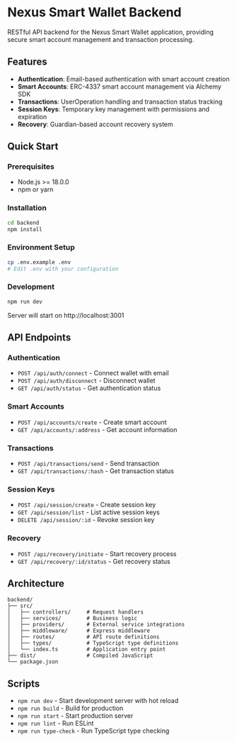 # Nexus Smart Wallet Backend

RESTful API backend for the Nexus Smart Wallet application, providing secure smart account management and transaction
processing.

## Features

- **Authentication**: Email-based authentication with smart account creation
- **Smart Accounts**: ERC-4337 smart account management via Alchemy SDK
- **Transactions**: UserOperation handling and transaction status tracking
- **Session Keys**: Temporary key management with permissions and expiration
- **Recovery**: Guardian-based account recovery system

## Quick Start

### Prerequisites

- Node.js >= 18.0.0
- npm or yarn

### Installation

```bash
cd backend
npm install
```

### Environment Setup

```bash
cp .env.example .env
# Edit .env with your configuration
```

### Development

```bash
npm run dev
```

Server will start on http://localhost:3001

## API Endpoints

### Authentication

- `POST /api/auth/connect` - Connect wallet with email
- `POST /api/auth/disconnect` - Disconnect wallet
- `GET /api/auth/status` - Get authentication status

### Smart Accounts

- `POST /api/accounts/create` - Create smart account
- `GET /api/accounts/:address` - Get account information

### Transactions

- `POST /api/transactions/send` - Send transaction
- `GET /api/transactions/:hash` - Get transaction status

### Session Keys

- `POST /api/session/create` - Create session key
- `GET /api/session/list` - List active session keys
- `DELETE /api/session/:id` - Revoke session key

### Recovery

- `POST /api/recovery/initiate` - Start recovery process
- `GET /api/recovery/:id/status` - Get recovery status

## Architecture

```
backend/
├── src/
│   ├── controllers/     # Request handlers
│   ├── services/        # Business logic
│   ├── providers/       # External service integrations
│   ├── middleware/      # Express middleware
│   ├── routes/          # API route definitions
│   ├── types/           # TypeScript type definitions
│   └── index.ts         # Application entry point
├── dist/                # Compiled JavaScript
└── package.json
```

## Scripts

- `npm run dev` - Start development server with hot reload
- `npm run build` - Build for production
- `npm run start` - Start production server
- `npm run lint` - Run ESLint
- `npm run type-check` - Run TypeScript type checking
